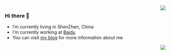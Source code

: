 <img align="right" src="https://github-readme-stats.vercel.app/api?username=ikingye&show_icons=true&icon_color=805AD5&text_color=718096&bg_color=ffffff&hide_title=true"/>

### Hi there 👋

- I’m currently living in ShenZhen, China
- I’m currently working at [Baidu](https://talent.baidu.com)
- You can visit [my blog](https://kingye.me) for more information about me


<img align="right" src="https://github-readme-stats.vercel.app/api/wakatime?username=ikingye&layout=compact"/>
